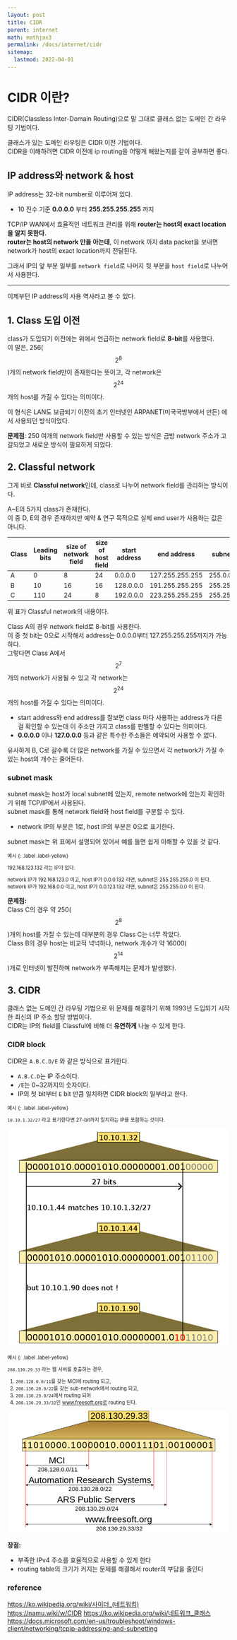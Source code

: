 ```yaml
---
layout: post
title: CIDR
parent: internet
math: mathjax3
permalink: /docs/internet/cidr
sitemap:
  lastmod: 2022-04-01
---
```


# CIDR 이란? 

CIDR(Classless Inter-Domain Routing)으로 말 그대로 클래스 없는 도메인 간 라우팅 기법이다. 

클래스가 있는 도메인 라우팅은 CIDR 이전 기법이다.  
CIDR을 이해하려면 CIDR 이전에 ip routing을 어떻게 해왔는지를 같이 공부하면 좋다.


## IP address와 network & host 

IP address는 32-bit number로 이루어져 있다.  
- 10 진수 기준 **0.0.0.0** 부터 **255.255.255.255** 까지 

TCP/IP WAN에서 효율적인 네트워크 관리를 위해 **router는 host의 exact location을 알지 못한다.**  
**router는 host의 network 만을 아는데**, 이 network 까지 data packet을 보내면 network가 host의 exact location까지 전달된다. 

그래서 IP의 앞 부분 일부를 `network field`로 나머지 뒷 부분을 `host field`로 나누어서 사용한다.   

--- 

이제부턴 IP address의 사용 역사라고 볼 수 있다. 

## 1. Class 도입 이전 

class가 도입되기 이전에는 위에서 언급하는 network field로 **8-bit**를 사용했다.  
이 말은, 256($$ 2^8 $$)개의 network field만이 존재한다는 뜻이고, 각 network은 $$ 2^24 $$개의 host를 가질 수 있다는 의미이다.  

이 형식은 LAN도 보급되기 이전의 초기 인터넷인 ARPANET(미국국방부에서 만든) 에서 사용되던 방식이었다. 

**문제점**: 250 여개의 network field만 사용할 수 있는 방식은 금방 network 주소가 고갈되었고 새로운 방식이 필요하게 되었다.   

## 2. Classful network 

그게 바로 **Classful network**인데, class로 나누어 network field를 관리하는 방식이다. 

A~E의 5가지 class가 존재한다.  
이 중 D, E의 경우 존재하지만 예약 & 연구 목적으로 실제 end user가 사용하는 값은 아니다.   

| Class   | Leading bits |  size of network field     |  size of host field     |  start address     | end address      |    subnet mask   |
|---------|--------------|  ---  |  ---  |  ---  |  ---  |  ---  |
| A       | 0            |  8     | 24      |  0.0.0.0      |   127.255.255.255    |   255.0.0.0    |
| B       | 10           |  16     |  16     |    128.0.0.0   |   191.255.255.255    |   255.255.0.0    |
| C       | 110          |   24    |    8   |   192.0.0.0    |  223.255.255.255     |    255.255.255.0   | 

위 표가 Classful network의 내용이다.   

Class A의 경우 network field로 8-bit를 사용한다.  
이 중 첫 bit는 0으로 시작해서 address는 0.0.0.0부터 127.255.255.255까지가 가능하다.  
그렇다면 Class A에서 $$ 2^7 $$개의 network가 사용될 수 있고 각 network는 $$ 2^24 $$개의 host를 가질 수 있다는 의미이다.  
- start address와 end address를 잘보면 class 마다 사용하는 address가 다른 걸 확인할 수 있는데 이 주소만 가지고 class를 판별할 수 있다는 의미이다.
- **0.0.0.0** 이나 **127.0.0.0** 등과 같은 특수한 주소들은 예약되어 사용할 수 없다. 

유사하게 B, C로 갈수록 더 많은 network를 가질 수 있으면서 각 network가 가질 수 있는 host의 개수는 줄어든다.   

### subnet mask 

subnet mask는 host가 local subnet에 있는지, remote network에 있는지 확인하기 위해 TCP/IP에서 사용된다.  
subnet mask를 통해 network field와 host field를 구분할 수 있다.
- network IP의 부분은 1로, host IP의 부분은 0으로 표기한다. 

subnet mask는 위 표에서 설명되어 있어서 예를 들면 쉽게 이해할 수 있을 것 같다.  
<div class="code-example" markdown="1" style="font-size: 0.8em">
예시
{: .label .label-yellow}

192.168.123.132 라는 IP가 있다.   

network IP가 192.168.123.0 이고, host IP가 0.0.0.132 라면, subnet은 255.255.255.0 이 된다.   
network IP가 192.168.0.0 이고, host IP가 0.0.123.132 라면, subnet은 255.255.0.0 이 된다.   
</div> 

**문제점:**  
Class C의 경우 약 250($$ 2^8 $$)개의 host를 가질 수 있는데 대부분의 경우 Class C는 너무 작았다.  
Class B의 경우 host는 비교적 넉넉하나, network 개수가 약 16000($$ 2^14 $$)개로 인터넷이 발전하며 network가 부족해지는 문제가 발생했다. 

## 3. CIDR 

클래스 없는 도메인 간 라우팅 기법으로 위 문제를 해결하기 위해 1993년 도입되기 시작한 최신의 IP 주소 할당 방법이다.  
CIDR는 IP의 field를 Classful에 비해 더 **유연하게** 나눌 수 있게 한다.   

### CIDR block 

CIDR은 `A.B.C.D/E` 와 같은 방식으로 표기한다.  
- `A.B.C.D`는 IP 주소이다.
- `/E`는 0~32까지의 숫자이다.
- IP의 첫 bit부터 `E` bit 만큼 일치하면 CIDR block의 일부라고 한다. 

<div class="code-example" markdown="1" style="font-size: 0.8em">
예시
{: .label .label-yellow} 

`10.10.1.32/27` 라고 표기한다면 27-bit까지 일치하는 IP를 포함하는 것이다.   

![cidr1](/images/post/internet/cidr1.png)
</div> 

<div class="code-example" markdown="1" style="font-size: 0.8em">
예시
{: .label .label-yellow}  

`208.130.29.33` 라는 웹 서버를 호출하는 경우,  
1. `208.128.0.0/11`를 갖는 MCI에 routing 되고,
2. `208.130.28.0/22`를 갖는 sub-network에서 routing 되고,
3. `208.130.29.0/24`에서 routing 되어
4. `208.130.29.33/32`인 www.freesoft.org로 routing 된다. 

![cidr2](/images/post/internet/cidr2.png)
</div>


**장점:**  
- 부족한 IPv4 주소를 효율적으로 사용할 수 있게 한다
- routing table의 크기가 커지는 문제를 해결해서 router의 부담을 줄인다


### reference

https://ko.wikipedia.org/wiki/사이더_(네트워킹)  
https://namu.wiki/w/CIDR
https://ko.wikipedia.org/wiki/네트워크_클래스  
https://docs.microsoft.com/en-us/troubleshoot/windows-client/networking/tcpip-addressing-and-subnetting
